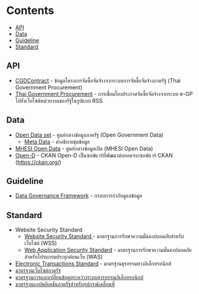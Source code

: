 # Contents
- [API](#api)
- [Data](#data)
- [Guideline](#guideline)
- [Standard](#standard)

## API
- [CGDContract](https://govspending.data.go.th/api/documentation) - ข้อมูลโครงการจัดซื้อจัดจ้างจากระบบการจัดซื้อจัดจ้างภาครัฐ (Thai Government Procurement)
- [Thai Government Procurement](http://www.gprocurement.go.th/wps/portal/egp/manual/interface/!ut/p/z1/04_Sj9CPykssy0xPLMnMz0vMAfIjo8ziPTx8HA29nQ38_N0djQwCDbzN3L1DDYzDHA31w8EKDHAARwP9KGL041EQhd_4cP0osBJfQ3cjQ2dnA18L1yBXA0dzc99gM0MnQ39LE3QF_mHGZkAFAb7O_oEeBgbOhlAFeCwpyA2NMMj0VAQABV0JHg!!/dz/d5/L0lDUmlTUSEhL3dHa0FKRnNBLzROV3FpQSEhL3Ro/) - การเชื่อมโยงประกาศจัดซื้อจัดจ้างจากระบบ e-GP ไปยังเว็บไซต์หน่วยงานของรัฐในรูปแบบ RSS

## Data
- [Open Data set](https://data.go.th/Datasets.aspx) - ศูนย์กลางข้อมูลภาครัฐ (Open Government Data)
    - [Meta Data](https://www.dga.or.th/th/profile/988/) - คำอธิบายชุดข้อมูล
- [MHESI Open Data](https://data.mhesi.go.th/) - ศูนย์กลางข้อมูลเปิด (MHESI Open Data)
- [Open-D](https://gitlab.nectec.or.th/opend) - CKAN Open-D เป็นซอฟแวร์ที่พัฒนาต่อยอดจากซอฟแวร์ CKAN (https://ckan.org/)

## Guideline
- [Data Governance Framework](https://www.dga.or.th/th/profile/2108/) - กรอบการกำกับดูแลข้อมูล


## Standard
- Website Security Standard
    - [Website Security Standard ](https://standard.etda.or.th/?page_id=7799) - มาตรฐานการรักษาความมั่นคงปลอดภัยสำหรับเว็บไซต์ (WSS)
    - [Web Application Security Standard](https://standard.etda.or.th/?page_id=7799) - มาตรฐานการรักษาความมั่นคงปลอดภัยสำหรับโปรแกรมประยุกต์บนเว็บ (WAS)
- [Electronic Transactions Standard](https://standard.etda.or.th/?p=113) - มาตรฐานธุรกรรมทางอิเล็กทรอนิกส์
- [มาตรฐานเว็บไซต์ภาครัฐ](https://www.dga.or.th/th/profile/888/)
- [มาตรฐานการแลกเปลี่ยนข้อมูลระหว่างระบบสารบรรณอิเล็กทรอนิกส์](https://www.dga.or.th/th/profile/977/)
- [มาตรฐานแอปพลิเคชันภาครัฐสำหรับอุปกรณ์เคลื่อนที่](https://www.dga.or.th/th/profile/989/)
